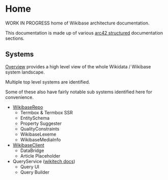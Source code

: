 # Home

WORK IN PROGRESS home of Wikibase architecture documentation.

This documentation is made up of various [arc42 structured](https://docs.arc42.org/home/) documentation sections.

## Systems

[Overview](./systems/overview/) provides a high level view of the whole Wikidata / Wikibase system landscape.

Multiple top level systems are identified.

Some of these also have fairly notable sub systems identified here for convenience.

- [WikibaseRepo](./systems/WikibaseRepo/)
  - Termbox & Termbox SSR
  - EntitySchema
  - Property Suggester
  - QualityConstraints
  - WikibaseLexeme
  - WikibaseMediaInfo
- [WikibaseClient](./systems/WikibaseClient/)
  - DataBridge
  - Article Placeholder
- QueryService ([wikitech docs](https://wikitech.wikimedia.org/wiki/Wikidata_query_service))
  - Query UI
  - Query Builder

